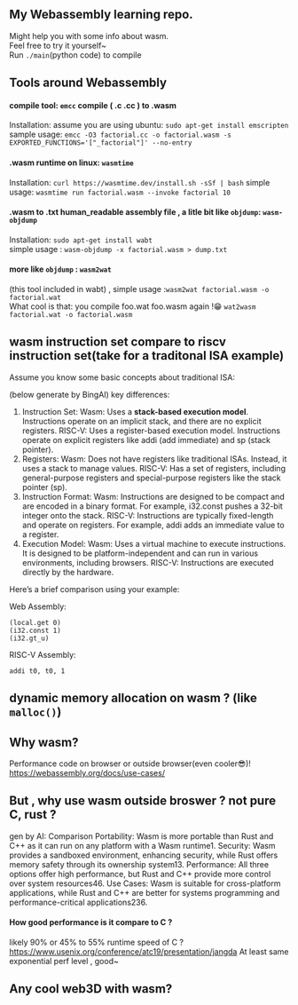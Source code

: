 ## My Webassembly learning repo.  
Might help you with some info about wasm.  
Feel free to try it yourself~  
Run `./main`(python code) to compile 


## Tools around Webassembly
#### compile tool: `emcc`  compile ( .c .cc ) to .wasm
Installation: assume you are using ubuntu: `sudo apt-get install emscripten`
sample usage: `emcc -O3 factorial.cc -o factorial.wasm -s EXPORTED_FUNCTIONS='["_factorial"]' --no-entry`
#### .wasm runtime on linux: `wasmtime`
Installation: `curl https://wasmtime.dev/install.sh -sSf | bash`
simple usage: `wasmtime run factorial.wasm --invoke factorial 10`

#### .wasm to .txt  human_readable assembly file , a litle bit like `objdump`: `wasm-objdump`
Installation: `sudo apt-get install wabt`  
    simple usage : `wasm-objdump -x factorial.wasm > dump.txt`  

#### more like `objdump` : `wasm2wat` 
(this tool included in wabt) , 
    simple usage :`wasm2wat factorial.wasm -o factorial.wat`  
What cool is that: you compile foo.wat  foo.wasm again !😁 
`wat2wasm factorial.wat -o factorial.wasm`

## wasm instruction set compare to riscv instruction set(take for a traditonal ISA example)
Assume you know some basic concepts about traditional ISA:

(below generate by BingAI)
key differences: 
1. Instruction Set:
Wasm: Uses a **stack-based execution model**. Instructions operate on an implicit stack, and there are no explicit registers.
RISC-V: Uses a register-based execution model. Instructions operate on explicit registers like addi (add immediate) and sp (stack pointer).
2. Registers:
Wasm: Does not have registers like traditional ISAs. Instead, it uses a stack to manage values.
RISC-V: Has a set of registers, including general-purpose registers and special-purpose registers like the stack pointer (sp).
3. Instruction Format:
Wasm: Instructions are designed to be compact and are encoded in a binary format. For example, i32.const pushes a 32-bit integer onto the stack.
RISC-V: Instructions are typically fixed-length and operate on registers. For example, addi adds an immediate value to a register.
4. Execution Model:
Wasm: Uses a virtual machine to execute instructions. It is designed to be platform-independent and can run in various environments, including browsers.
RISC-V: Instructions are executed directly by the hardware.


Here’s a brief comparison using your example:

Web Assembly:
```
(local.get 0)
(i32.const 1)
(i32.gt_u)
```
RISC-V Assembly:
```
addi t0, t0, 1
```

## dynamic memory allocation  on wasm ?  (like `malloc()`)

## Why wasm?
Performance code on browser or outside browser(even cooler😎)!
https://webassembly.org/docs/use-cases/
## But , why use wasm outside broswer ? not pure C, rust ?
gen by AI:
Comparison
Portability: Wasm is more portable than Rust and C++ as it can run on any platform with a Wasm runtime1.
Security: Wasm provides a sandboxed environment, enhancing security, while Rust offers memory safety through its ownership system13.
Performance: All three options offer high performance, but Rust and C++ provide more control over system resources46.
Use Cases: Wasm is suitable for cross-platform applications, while Rust and C++ are better for systems programming and performance-critical applications236.
#### How good performance is it compare to C ? 
likely 90% or 45% to 55% runtime speed of C ? https://www.usenix.org/conference/atc19/presentation/jangda
At least same exponential perf level , good~  

## Any cool web3D with wasm?
